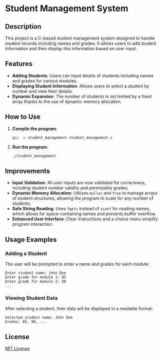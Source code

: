 # Student Management System

## Description
This project is a C-based student management system designed to handle student records including names and grades. It allows users to add student information and then display this information based on user input.

## Features
- **Adding Students**: Users can input details of students including names and grades for various modules.
- **Displaying Student Information**: Allows users to select a student by number and view their details.
- **Dynamic Expansion**: The number of students is not limited by a fixed array thanks to the use of dynamic memory allocation.

## How to Use
1. **Compile the program**:
    ```bash
    gcc -o student_management student_management.c
    ```
2. **Run the program**:
    ```bash
    ./student_management
    ```

## Improvements
- **Input Validation**: All user inputs are now validated for correctness, including student number validity and permissible grades.
- **Dynamic Memory Allocation**: Utilizes `malloc` and `free` to manage arrays of student structures, allowing the program to scale for any number of students.
- **Safe String Reading**: Uses `fgets` instead of `scanf` for reading names, which allows for space-containing names and prevents buffer overflow.
- **Enhanced User Interface**: Clear instructions and a choice menu simplify program interaction.

## Usage Examples
### Adding a Student
The user will be prompted to enter a name and grades for each module:
```
Enter student name: John Doe
Enter grade for module 1: 85
Enter grade for module 2: 90
...
```
### Viewing Student Data
After selecting a student, their data will be displayed in a readable format:
```
Selected student name: John Doe
Grades: 85, 90, ...
```

## License
[MIT License](LICENSE.md)
